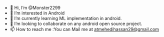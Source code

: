 - 👋 Hi, I’m @Monster2299
- 👀 I’m interested in Android
- 🌱 I’m currently learning ML implementation in android.
- 💞️ I’m looking to collaborate on any android open source project.
- 📫 How to reach me :You can Mail me at atmehedihassan29@gmail.com

<!---
Monster2299/Monster2299 is a ✨ special ✨ repository because its `README.md` (this file) appears on your GitHub profile.
You can click the Preview link to take a look at your changes.
--->
